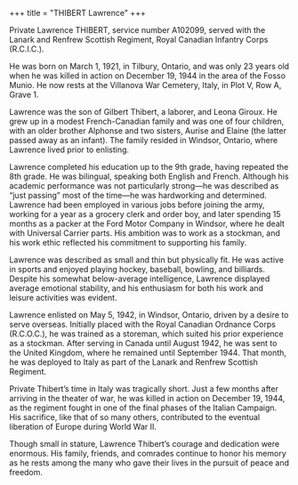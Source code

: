 +++
title = "THIBERT Lawrence"
+++

Private Lawrence THIBERT, service number A102099, served with the Lanark and Renfrew Scottish Regiment, Royal Canadian Infantry Corps (R.C.I.C.). 

He was born on March 1, 1921, in Tilbury, Ontario, and was only 23 years old when he was killed in action on December 19, 1944 in the area of the Fosso Munio. 
He now rests at the Villanova War Cemetery, Italy, in Plot V, Row A, Grave 1.

Lawrence was the son of Gilbert Thibert, a laborer, and Leona Giroux. He grew up in a modest French-Canadian family and was one of four children, with an older brother Alphonse and two sisters, Aurise and Elaine (the latter passed away as an infant). The family resided in Windsor, Ontario, where Lawrence lived prior to enlisting.

Lawrence completed his education up to the 9th grade, having repeated the 8th grade. He was bilingual, speaking both English and French. Although his academic performance was not particularly strong—he was described as “just passing” most of the time—he was hardworking and determined. Lawrence had been employed in various jobs before joining the army, working for a year as a grocery clerk and order boy, and later spending 15 months as a packer at the Ford Motor Company in Windsor, where he dealt with Universal Carrier parts. His ambition was to work as a stockman, and his work ethic reflected his commitment to supporting his family.

Lawrence was described as small and thin but physically fit. He was active in sports and enjoyed playing hockey, baseball, bowling, and billiards. Despite his somewhat below-average intelligence, Lawrence displayed average emotional stability, and his enthusiasm for both his work and leisure activities was evident.

Lawrence enlisted on May 5, 1942, in Windsor, Ontario, driven by a desire to serve overseas. Initially placed with the Royal Canadian Ordnance Corps (R.C.O.C.), he was trained as a storeman, which suited his prior experience as a stockman. After serving in Canada until August 1942, he was sent to the United Kingdom, where he remained until September 1944. That month, he was deployed to Italy as part of the Lanark and Renfrew Scottish Regiment.

Private Thibert’s time in Italy was tragically short. Just a few months after arriving in the theater of war, he was killed in action on December 19, 1944, as the regiment fought in one of the final phases of the Italian Campaign. His sacrifice, like that of so many others, contributed to the eventual liberation of Europe during World War II.

Though small in stature, Lawrence Thibert’s courage and dedication were enormous. His family, friends, and comrades continue to honor his memory as he rests among the many who gave their lives in the pursuit of peace and freedom.
